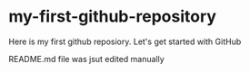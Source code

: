 # my-first-github-repository
Here is my first github reposiory. Let's get started with GitHub

README.md file was jsut edited manually

